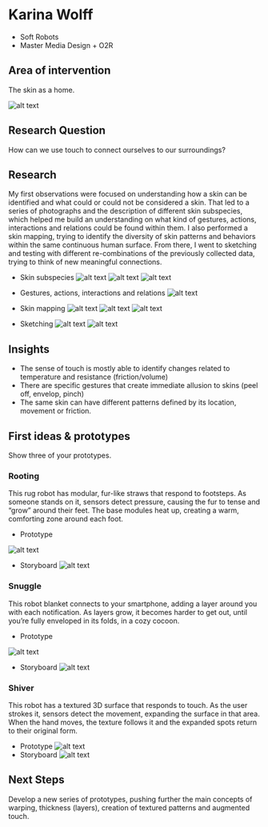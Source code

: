 # Karina Wolff
- Soft Robots
- Master Media Design + O2R

## Area of intervention
The skin as a home.

![alt text](images/research/skinmapping.jpg)

## Research Question
How can we use touch to connect ourselves to our surroundings?

## Research
My first observations were focused on understanding how a skin can be identified and what could or could not be considered a skin. That led to a series of photographs and the description of different skin subspecies, which helped me build an understanding on what kind of gestures, actions, interactions and relations could be found within them. I also performed a skin mapping, trying to identify the diversity of skin patterns and behaviors within the same continuous human surface. From there, I went to sketching and testing with different re-combinations of the previously collected data, trying to think of new meaningful connections.

+ Skin subspecies ![alt text](images/research/skinspecies.jpg)
![alt text](images/research/UmbrelaSkinNarrative.png)
![alt text](images/research/BedSkinNarrative.png)

+ Gestures, actions, interactions and relations ![alt text](images/prototypes/softskinCards.jpg)

+ Skin mapping ![alt text](images/research/SkinMapA.jpg)
![alt text](images/research/SkinMapC.jpg)
![alt text](images/research/SkinMapD.jpg)

+ Sketching ![alt text](images/prototypes/group1.1.jpg)
![alt text](images/prototypes/group1.2.jpg)

## Insights
- The sense of touch is mostly able to identify changes related to temperature and resistance (friction/volume)
- There are specific gestures that create immediate allusion to skins (peel off, envelop, pinch)
- The same skin can have different patterns defined by its location, movement or friction.

## First ideas & prototypes
Show three of your prototypes.

### Rooting
This rug robot has modular, fur-like straws that respond to footsteps. As someone stands on it, sensors detect pressure, causing the fur to tense and “grow” around their feet. The base modules heat up, creating a warm, comforting zone around each foot.

+ Prototype

![alt text](images/prototypes/Root.gif)
+ Storyboard ![alt text](images/storyboards/storyboardrug.jpg)

### Snuggle
This robot blanket connects to your smartphone, adding a layer around you with each notification. As layers grow, it becomes harder to get out, until you’re fully enveloped in its folds, in a cozy cocoon.

+ Prototype

![alt text](images/prototypes/Snugle.gif)
+ Storyboard ![alt text](images/storyboards/storyboardBlanket.jpg)

### Shiver
This robot has a textured 3D surface that responds to touch. As the user strokes it, sensors detect the movement, expanding the surface in that area. When the hand moves, the texture follows it and the expanded spots return to their original form.

+ Prototype ![alt text](images/prototypes/shiver.gif)
+ Storyboard ![alt text](images/storyboards/storyboardpillow.jpg)

## Next Steps
Develop a new series of prototypes, pushing further the main concepts of warping, thickness (layers), creation of textured patterns and augmented touch.